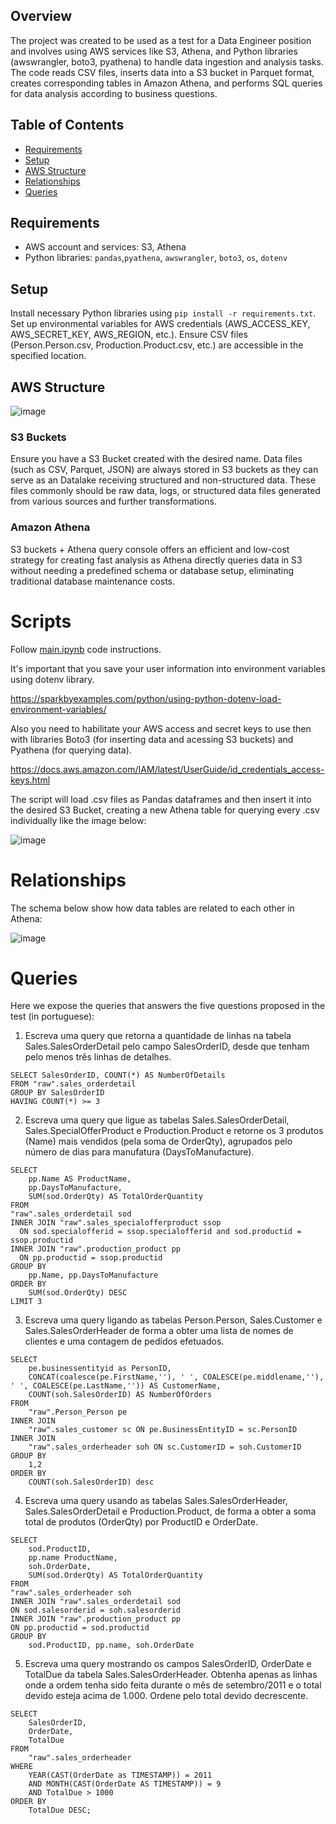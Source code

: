 ## Overview

The project was created to be used as a test for a Data Engineer position and involves using AWS services like S3, Athena, and Python libraries (awswrangler, boto3, pyathena) to handle data ingestion and analysis tasks. The code reads CSV files, inserts data into a S3 bucket in Parquet format, creates corresponding tables in Amazon Athena, and performs SQL queries for data analysis according to business questions.

## Table of Contents

- [Requirements](#requirements)
- [Setup](#setup)
- [AWS Structure](#aws-structure)
- [Relationships](#relationships)
- [Queries](#queries)

## Requirements
- AWS account and services: S3, Athena
- Python libraries: `pandas`,`pyathena`, `awswrangler`, `boto3`, `os`, `dotenv`

## Setup
Install necessary Python libraries using ```pip install -r requirements.txt```.
Set up environmental variables for AWS credentials (AWS_ACCESS_KEY, AWS_SECRET_KEY, AWS_REGION, etc.).
Ensure CSV files (Person.Person.csv, Production.Product.csv, etc.) are accessible in the specified location.

## AWS Structure

![image](https://github.com/viniciusfjacinto/data-engineering-test/assets/87664450/a8aff113-ac02-4640-b3bb-45aa7f83a940)

### S3 Buckets

Ensure you have a S3 Bucket created with the desired name. Data files (such as CSV, Parquet, JSON) are always stored in S3 buckets as they can serve as an Datalake receiving structured and non-structured data. These files commonly should be raw data, logs, or structured data files generated from various sources and further transformations.

### Amazon Athena
S3 buckets + Athena query console offers an efficient and low-cost strategy for creating fast analysis as Athena directly queries data in S3 without needing a predefined schema or database setup, eliminating traditional database maintenance costs.

# Scripts
Follow [main.ipynb](https://github.com/viniciusfjacinto/data-engineering-test/blob/main/main.ipynb) code instructions.

It's important that you save your user information into environment variables using dotenv library.

https://sparkbyexamples.com/python/using-python-dotenv-load-environment-variables/

Also you need to habilitate your AWS access and secret keys to use then with libraries Boto3 (for inserting data and acessing S3 buckets) and Pyathena (for querying data). 

https://docs.aws.amazon.com/IAM/latest/UserGuide/id_credentials_access-keys.html

The script will load .csv files as Pandas dataframes and then insert it into the desired S3 Bucket, creating a new Athena table for querying every .csv individually like the image below:


![image](https://github.com/viniciusfjacinto/data-engineering-test/assets/87664450/f2588105-9814-4850-9acd-e1537a1acce8)

# Relationships
The schema below show how data tables are related to each other in Athena:

![image](https://github.com/viniciusfjacinto/data-engineering-test/assets/87664450/8f745a4a-cb83-43b8-b930-30fc1f74d8e6)

# Queries

Here we expose the queries that answers the five questions proposed in the test (in portuguese):

1.	Escreva uma query que retorna a quantidade de linhas na tabela Sales.SalesOrderDetail pelo campo SalesOrderID, desde que tenham pelo menos três linhas de detalhes.
```
SELECT SalesOrderID, COUNT(*) AS NumberOfDetails
FROM "raw".sales_orderdetail
GROUP BY SalesOrderID
HAVING COUNT(*) >= 3
```

2.	Escreva uma query que ligue as tabelas Sales.SalesOrderDetail, Sales.SpecialOfferProduct e Production.Product e retorne os 3 produtos (Name) mais vendidos (pela soma de OrderQty), agrupados pelo número de dias para manufatura (DaysToManufacture).
```
SELECT
    pp.Name AS ProductName,
    pp.DaysToManufacture,
    SUM(sod.OrderQty) AS TotalOrderQuantity
FROM
"raw".sales_orderdetail sod
INNER JOIN "raw".sales_specialofferproduct ssop
  ON sod.specialofferid = ssop.specialofferid and sod.productid = ssop.productid
INNER JOIN "raw".production_product pp
  ON pp.productid = ssop.productid
GROUP BY
    pp.Name, pp.DaysToManufacture
ORDER BY
    SUM(sod.OrderQty) DESC
LIMIT 3
```

3.	Escreva uma query ligando as tabelas Person.Person, Sales.Customer e Sales.SalesOrderHeader de forma a obter uma lista de nomes de clientes e uma contagem de pedidos efetuados.
```
SELECT
    pe.businessentityid as PersonID,
    CONCAT(coalesce(pe.FirstName,''), ' ', COALESCE(pe.middlename,''), ' ', COALESCE(pe.LastName,'')) AS CustomerName,
    COUNT(soh.SalesOrderID) AS NumberOfOrders
FROM
    "raw".Person_Person pe
INNER JOIN
    "raw".sales_customer sc ON pe.BusinessEntityID = sc.PersonID
INNER JOIN
    "raw".sales_orderheader soh ON sc.CustomerID = soh.CustomerID
GROUP BY
    1,2
ORDER BY
    COUNT(soh.SalesOrderID) desc
```

4.	Escreva uma query usando as tabelas Sales.SalesOrderHeader, Sales.SalesOrderDetail e Production.Product, de forma a obter a soma total de produtos (OrderQty) por ProductID e OrderDate.
```
SELECT
    sod.ProductID,
    pp.name ProductName,
    soh.OrderDate,
    SUM(sod.OrderQty) AS TotalOrderQuantity
FROM
"raw".sales_orderheader soh
INNER JOIN "raw".sales_orderdetail sod
ON sod.salesorderid = soh.salesorderid
INNER JOIN "raw".production_product pp
ON pp.productid = sod.productid
GROUP BY
    sod.ProductID, pp.name, soh.OrderDate
```

5.	Escreva uma query mostrando os campos SalesOrderID, OrderDate e TotalDue da tabela Sales.SalesOrderHeader. Obtenha apenas as linhas onde a ordem tenha sido feita durante o mês de setembro/2011 e o total devido esteja acima de 1.000. Ordene pelo total devido decrescente.

```
SELECT
    SalesOrderID,
    OrderDate,
    TotalDue
FROM
    "raw".sales_orderheader
WHERE
    YEAR(CAST(OrderDate as TIMESTAMP)) = 2011
    AND MONTH(CAST(OrderDate AS TIMESTAMP)) = 9
    AND TotalDue > 1000
ORDER BY
    TotalDue DESC;
```
